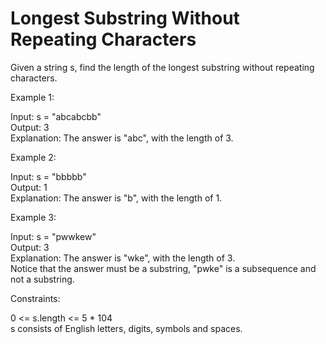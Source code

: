 # Longest Substring Without Repeating Characters

Given a string s, find the length of the longest substring without repeating characters.

Example 1:  

Input: s = "abcabcbb"  
Output: 3  
Explanation: The answer is "abc", with the length of 3.  

Example 2:  

Input: s = "bbbbb"  
Output: 1  
Explanation: The answer is "b", with the length of 1.  

Example 3:  

Input: s = "pwwkew"  
Output: 3  
Explanation: The answer is "wke", with the length of 3.  
Notice that the answer must be a substring, "pwke" is a subsequence and not a substring.  
 
Constraints:

0 <= s.length <= 5 * 104  
s consists of English letters, digits, symbols and spaces.